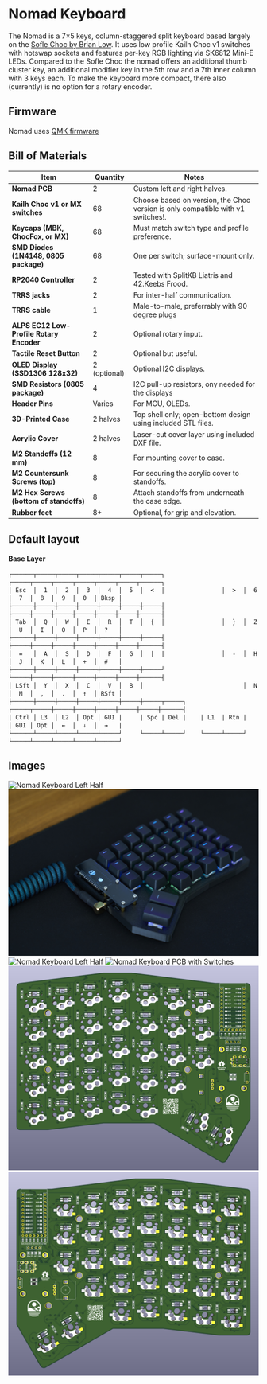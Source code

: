 # Nomad Keyboard

The Nomad is a 7×5 keys, column-staggered split keyboard based largely on the [Sofle Choc by Brian Low](https://github.com/brianlow/SofleKeyboard).
It uses low profile Kailh Choc v1 switches with hotswap sockets and features per-key RGB lighting via SK6812 Mini-E LEDs.
Compared to the Sofle Choc the nomad offers an additional thumb cluster key, an additional modifier key in the 5th row and a 7th inner column with 3 keys each.
To make the keyboard more compact, there also (currently) is no option for a rotary encoder.

## Firmware 

Nomad uses [QMK firmware](https://github.com/fiendie/qmk_firmware/tree/nomad)

## Bill of Materials


| **Item**                                 | **Quantity** | **Notes**                                                                       |
|------------------------------------------|--------------|---------------------------------------------------------------------------------|
| **Nomad PCB**                            | 2            | Custom left and right halves.                                                   |
| **Kailh Choc v1 or MX switches**         | 68           | Choose based on version, the Choc version is only compatible with v1 switches!. |
| **Keycaps (MBK, ChocFox, or MX)**        | 68           | Must match switch type and profile preference.                                  |
| **SMD Diodes (1N4148, 0805 package)**    | 68           | One per switch; surface-mount only.                                             |
| **RP2040 Controller**                    | 2            | Tested with SplitKB Liatris and 42.Keebs Frood.                                 |
| **TRRS jacks**                           | 2            | For inter-half communication.                                                   |
| **TRRS cable**                           | 1            | Male-to-male, preferrably with 90 degree plugs                                  |
| **ALPS EC12 Low-Profile Rotary Encoder** | 2            | Optional rotary input.                                                          |
| **Tactile Reset Button**                 | 2            | Optional but useful.                                                            |
| **OLED Display (SSD1306 128x32)**        | 2 (optional) | Optional I2C displays.                                                          |
| **SMD Resistors (0805 package)**         | 4            | I2C pull-up resistors, ony needed for the displays                              |
| **Header Pins**                          | Varies       | For MCU, OLEDs.                                                                 |
| **3D-Printed Case**                      | 2 halves     | Top shell only; open-bottom design using included STL files.                    |
| **Acrylic Cover**                        | 2 halves     | Laser-cut cover layer using included DXF file.                                  |
| **M2 Standoffs (12 mm)**                 | 8            | For mounting cover to case.                                                     |
| **M2 Countersunk Screws (top)**          | 8            | For securing the acrylic cover to standoffs.                                    |
| **M2 Hex Screws (bottom of standoffs)**  | 8            | Attach standoffs from underneath the case edge.                                 |
| **Rubber feet**                          | 8+           | Optional, for grip and elevation.                                               |


## Default layout 

**Base Layer**
```
┌──────┬─────┬─────┬─────┬─────┬─────┬─────┐                ┌─────┬─────┬─────┬─────┬─────┬─────┬──────┐
│ Esc  │  1  │  2  │  3  │  4  │  5  │  <  │                │  >  │  6  │  7  │  8  │  9  │  0  │ Bksp │
├──────┼─────┼─────┼─────┼─────┼─────┼─────┤                ├─────┼─────┼─────┼─────┼─────┼─────┼──────┤
│ Tab  │  Q  │  W  │  E  │  R  │  T  │  {  │                │  }  │  Z  │  U  │  I  │  O  │  P  │  ?   │
├──────┼─────┼─────┼─────┼─────┼─────┼─────┤                ├─────┼─────┼─────┼─────┼─────┼─────┼──────┤
│  =   │  A  │  S  │  D  │  F  │  G  │  |  |                │  -  │  H  │  J  │  K  │  L  │  +  │  #   │
├──────┼─────┼─────┼─────┼─────┼─────┼─────┘                └─────┼─────┼─────┼─────┼─────┼─────┼──────┤
│ LSft │  Y  │  X  │  C  │  V  │  B  │                            │  N  │  M  │  ,  │  .  │  ↑  │ RSft │
├──────┼─────┼─────┼─────┼─────┼─────┼─────┬─────┐    ┌─────┬─────┼─────┼─────┼─────┼─────┼─────┼──────┤
| Ctrl │ L3  │ L2  │ Opt │ GUI |     | Spc | Del |    | L1  | Rtn |     │ GUI │ Opt │  ←  │  ↓  │  →   |
└──────┴─────┴─────┴─────┴─────┘     └─────┴─────┘    └─────┴─────┘     └─────┴─────┴─────┴─────┴──────┘
```


## Images
![Nomad Keyboard Left Half](Images/Nomad_Keyboard_Left.jpg)
![Nomad Keyboard Left Half](Images/Nomad_MX_Right.jpg)
![Nomad Keyboard Left Half](Images/Nomad_Keyboard_Full.jpg)
![Nomad Keyboard PCB with Switches](Images/Nomad_Front_Left_Switches.jpg)
![Nomad Keyboard PCB 3D View](Images/Nomad_PCB_3D.png)
![Nomad Keyboard PCB 3D View](Images/Nomad_PCB_MX_3D.png)


